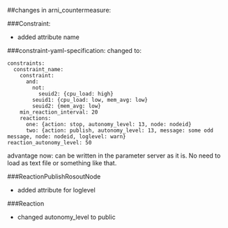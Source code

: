 ##changes in arni_countermeasure:

###Constraint:
 + added attribute name


###constraint-yaml-specification:
changed to:

    constraints:
      constraint_name:
        constraint:
          and:
            not:
              seuid2: {cpu_load: high}
            seuid1: {cpu_load: low, mem_avg: low}
            seuid2: {mem_avg: low}
        min_reaction_interval: 20
        reactions:
          one: {action: stop, autonomy_level: 13, node: nodeid}
          two: {action: publish, autonomy_level: 13, message: some odd message, node: nodeid, loglevel: warn}
    reaction_autonomy_level: 50


advantage now: can be written in the parameter server as it is.
No need to load as text file or something like that.

###ReactionPublishRosoutNode

 + added attribute for loglevel

###Reaction

 + changed autonomy_level to public